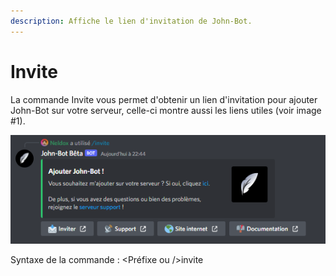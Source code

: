 ```yaml
---
description: Affiche le lien d'invitation de John-Bot.
---
```


# Invite

La commande Invite vous permet d'obtenir un lien d'invitation pour ajouter John-Bot sur votre serveur, celle-ci montre aussi les liens utiles (voir image #1).

![Image #1](../../../.gitbook/assets/invite.png)

Syntaxe de la commande : \<Préfixe ou />invite

